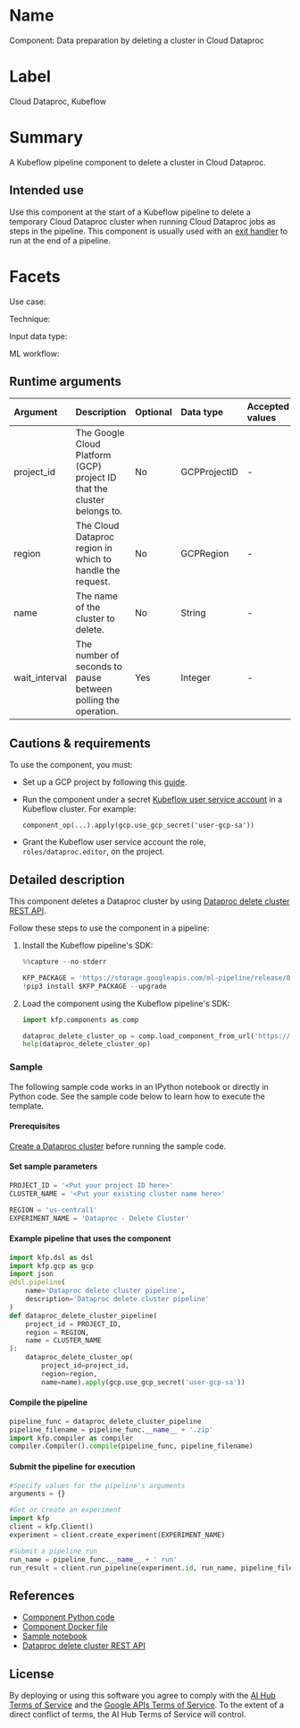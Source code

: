 
# Name

Component: Data preparation by deleting a cluster in Cloud Dataproc

# Label
Cloud Dataproc, Kubeflow


# Summary
A Kubeflow pipeline component to delete a cluster in Cloud Dataproc.

## Intended use
Use this component at the start of a Kubeflow pipeline to delete a temporary Cloud Dataproc cluster when running Cloud Dataproc jobs as steps in the pipeline. This component is usually used with an [exit handler](https://github.com/kubeflow/pipelines/blob/master/samples/core/exit_handler/exit_handler.py) to run at the end of a pipeline.

# Facets
<!--Make sure the asset has data for the following facets:
Use case
Technique
Input data type
ML workflow

The data must map to the acceptable values for these facets, as documented on the “taxonomy” sheet of go/aihub-facets
https://gitlab.aihub-content-external.com/aihubbot/kfp-components/commit/fe387ab46181b5d4c7425dcb8032cb43e70411c1
--->
Use case:

Technique: 

Input data type:

ML workflow: 

## Runtime arguments
| Argument | Description | Optional | Data type | Accepted values | Default |
|:----------|:-------------|:----------|:-----------|:-----------------|:---------|
| project_id | The Google Cloud Platform (GCP) project ID that the cluster belongs to. | No | GCPProjectID | - | -  |
| region | The Cloud Dataproc region in which to handle the request. | No | GCPRegion | -  | -  |
| name | The name of the cluster to delete. | No | String |  - | -  |
| wait_interval | The number of seconds to pause between polling the operation. | Yes | Integer |  - | 30 |


## Cautions & requirements
To use the component, you must:
*   Set up a GCP project by following this [guide](https://cloud.google.com/dataproc/docs/guides/setup-project).
*   Run the component under a secret [Kubeflow user service account](https://www.kubeflow.org/docs/started/getting-started-gke/#gcp-service-accounts) in a Kubeflow cluster. For example:

    ```
    component_op(...).apply(gcp.use_gcp_secret('user-gcp-sa'))
    ```
*   Grant the Kubeflow user service account the role, `roles/dataproc.editor`, on the project.

## Detailed description
This component deletes a Dataproc cluster by using [Dataproc delete cluster REST API](https://cloud.google.com/dataproc/docs/reference/rest/v1/projects.regions.clusters/delete).

Follow these steps to use the component in a pipeline:
1.  Install the Kubeflow pipeline's SDK:


    ```python
    %%capture --no-stderr

    KFP_PACKAGE = 'https://storage.googleapis.com/ml-pipeline/release/0.1.14/kfp.tar.gz'
    !pip3 install $KFP_PACKAGE --upgrade
    ```

2. Load the component using the Kubeflow pipeline's SDK:


    ```python
    import kfp.components as comp

    dataproc_delete_cluster_op = comp.load_component_from_url('https://raw.githubusercontent.com/kubeflow/pipelines/e598176c02f45371336ccaa819409e8ec83743df/components/gcp/dataproc/delete_cluster/component.yaml')
    help(dataproc_delete_cluster_op)
    ```

### Sample

The following sample code works in an IPython notebook or directly in Python code. See the sample code below to learn how to execute the template.

#### Prerequisites

[Create a Dataproc cluster](https://cloud.google.com/dataproc/docs/guides/create-cluster) before running the sample code.

#### Set sample parameters


```python
PROJECT_ID = '<Put your project ID here>'
CLUSTER_NAME = '<Put your existing cluster name here>'

REGION = 'us-central1'
EXPERIMENT_NAME = 'Dataproc - Delete Cluster'
```

#### Example pipeline that uses the component


```python
import kfp.dsl as dsl
import kfp.gcp as gcp
import json
@dsl.pipeline(
    name='Dataproc delete cluster pipeline',
    description='Dataproc delete cluster pipeline'
)
def dataproc_delete_cluster_pipeline(
    project_id = PROJECT_ID, 
    region = REGION,
    name = CLUSTER_NAME
):
    dataproc_delete_cluster_op(
        project_id=project_id, 
        region=region, 
        name=name).apply(gcp.use_gcp_secret('user-gcp-sa'))
```

#### Compile the pipeline


```python
pipeline_func = dataproc_delete_cluster_pipeline
pipeline_filename = pipeline_func.__name__ + '.zip'
import kfp.compiler as compiler
compiler.Compiler().compile(pipeline_func, pipeline_filename)
```

#### Submit the pipeline for execution


```python
#Specify values for the pipeline's arguments
arguments = {}

#Get or create an experiment
import kfp
client = kfp.Client()
experiment = client.create_experiment(EXPERIMENT_NAME)

#Submit a pipeline run
run_name = pipeline_func.__name__ + ' run'
run_result = client.run_pipeline(experiment.id, run_name, pipeline_filename, arguments)
```

## References

*   [Component Python code](https://github.com/kubeflow/pipelines/blob/master/components/gcp/container/component_sdk/python/kfp_component/google/dataproc/_delete_cluster.py)
*   [Component Docker file](https://github.com/kubeflow/pipelines/blob/master/components/gcp/container/Dockerfile)
*   [Sample notebook](https://github.com/kubeflow/pipelines/blob/master/components/gcp/dataproc/delete_cluster/sample.ipynb)
*   [Dataproc delete cluster REST API](https://cloud.google.com/dataproc/docs/reference/rest/v1/projects.regions.clusters/delete)


## License
By deploying or using this software you agree to comply with the [AI Hub Terms of Service](https://aihub.cloud.google.com/u/0/aihub-tos) and the [Google APIs Terms of Service](https://developers.google.com/terms/). To the extent of a direct conflict of terms, the AI Hub Terms of Service will control.
